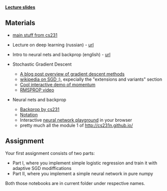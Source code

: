 
[__Lecture slides__](https://yadi.sk/i/LdEIut2z3MjPMv)
## Materials
- [main stuff from cs231](http://cs231n.github.io/linear-classify/)
* Lecture on deep learning (russian) - [url](https://www.youtube.com/watch?v=8008XQzoUEs)
* Intro to neural nets and backprop (english) - [url](https://www.youtube.com/watch?v=uXt8qF2Zzfo)


* Stochastic Gradient Descent
  - [A blog post overview of gradient descent methods](http://ruder.io/optimizing-gradient-descent/)
  - [wikipedia on SGD :)](https://en.wikipedia.org/wiki/Stochastic_gradient_descent), expecially the "extensions and variants" section
  - [Cool interactive demo of momentum](http://distill.pub/2017/momentum/)
  - [RMSPROP video](https://www.youtube.com/watch?v=defQQqkXEfE)

* Neural nets and backprop
  - [Backprop by cs231](http://cs231n.github.io/optimization-2/)
  - [Notation](http://cs231n.github.io/neural-networks-1/#nn)
  - Interactive [neural network playground](http://playground.tensorflow.org/) in your browser
  - pretty much all the module 1 of http://cs231n.github.io/


## Assignment

Your first assignment consists of two parts:
* Part I, where you implement simple logistic regression and train it with adaptive SGD modiffications
* Part II, where you implement a simple neural network in pure numpy

Both those notebooks are in current folder under respective names.

